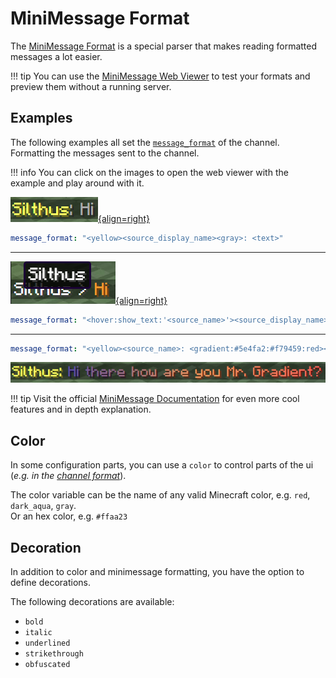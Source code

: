 # MiniMessage Format

The [MiniMessage Format][minimessage] is a special parser that makes reading formatted messages a lot easier.  

!!! tip
    You can use the [MiniMessage Web Viewer][webviewer] to test your formats and preview them without a running server.

## Examples

The following examples all set the [`message_format`][message-format] of the channel. Formatting the messages sent to
the channel.

!!! info
    You can click on the images to open the web viewer with the example and play around with it.

[![Example 1](images/mm_example1.png){align=right}](https://webui.adventure.kyori.net/?mode=chat_closed&input=%3Cyellow%3E%3Csource_display_name%3E%3Cgray%3E%3A%20%3Ctext%3E&bg=grass&st=%7B%22channel_name%22%3A%22Global%22%2C%22text%22%3A%22Hi%22%2C%22channel_key%22%3A%22global%22%2C%22source_name%22%3A%22Silthus%22%2C%22source_display_name%22%3A%22Silthus%22%7D)

```yaml
message_format: "<yellow><source_display_name><gray>: <text>"
```

<hr>

[![Example 2](images/mm_example2.png){align=right}](https://webui.adventure.kyori.net/?mode=chat_closed&input=%3Chover%3Ashow_text%3A'%3Csource_name%3E'%3E%3Csource_display_name%3E%3C%2Fhover%3E%20%3E%20%3C%23fa9411%3E%3Ctext%3E&bg=grass&st=%7B%22channel_name%22%3A%22Global%22%2C%22text%22%3A%22Hi%22%2C%22channel_key%22%3A%22global%22%2C%22source_name%22%3A%22Silthus%22%2C%22source_display_name%22%3A%22Silthus%22%7D)

```yaml
message_format: "<hover:show_text:'<source_name>'><source_display_name></hover> > <#fa9411><text>"
```

<hr>

```yaml
message_format: "<yellow><source_name>: <gradient:#5e4fa2:#f79459:red><text></gradient>"
```

[![Example 3](images/mm_example3.png)](https://webui.adventure.kyori.net/?mode=chat_closed&input=%3Cyellow%3E%3Csource_name%3E%3A%20%3Cgradient%3A%235e4fa2%3A%23f79459%3Ared%3E%3Ctext%3E%3C%2Fgradient%3E%20&bg=grass&st=%7B%22channel_name%22%3A%22Global%22%2C%22text%22%3A%22Hi%20there%20how%20are%20you%20Mr.%20Gradient%3F%22%2C%22channel_key%22%3A%22global%22%2C%22source_name%22%3A%22Silthus%22%2C%22source_display_name%22%3A%22Silthus%22%7D)

!!! tip
    Visit the official [MiniMessage Documentation][minimessage] for even more cool features and in depth explanation.

## Color

In some configuration parts, you can use a `color` to control parts of the ui (*e.g. in the [channel format][channel-color]*).

The color variable can be the name of any valid Minecraft color, e.g. `red`, `dark_aqua`, `gray`.  
Or an hex color, e.g. `#ffaa23`

## Decoration

In addition to color and minimessage formatting, you have the option to define decorations.

The following decorations are available:

- `bold`
- `italic`
- `underlined`
- `strikethrough`
- `obfuscated`

[channel-color]: channels#active_color
[message-format]: channels.md#format
[minimessage]: https://docs.adventure.kyori.net/minimessage/format.html
[webviewer]: https://webui.adventure.kyori.net/?mode=chat_closed&input=%3Caqua%3E%5B%3Cgreen%3E%3Cchannel_name%3E%3C%2Fgreen%3E%5D%3C%2Faqua%3E%3Cdark_aqua%3E%5BDev%5D%3Cyellow%3E%3Chover%3Ashow_text%3A'%3Csource_display_name%3E%0A%3Cgray%3ERank%3A%20%3Caqua%3EDev'%3E%3Csource_display_name%3E%3C%2Fhover%3E%3C%2Fyellow%3E%3Cgray%3E%3A%20%3Ctext%3E&bg=grass&st=%7B%22channel_name%22%3A%22Global%22%2C%22text%22%3A%22Hi%22%2C%22channel_key%22%3A%22global%22%2C%22source_name%22%3A%22Silthus%22%2C%22source_display_name%22%3A%22Silthus%22%7D
